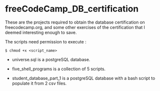 # freeCodeCamp_DB_certification


These are the projects required to obtain the database certification on freecodecamp.org, and some other exercises of the certification that I deemed interesting enough to save.

The scripts need permission to execute :

`$ chmod +x <script_name>`

- universe.sql is a postgreSQL database.

- five_shell_programs is a collection of 5 scripts.

- student_database_part_1 is a postgreSQL database with a bash script to populate it from 2 csv files. 
